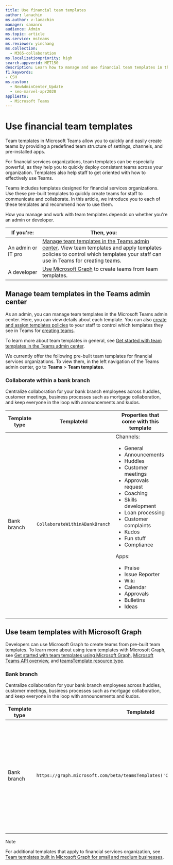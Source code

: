 ```yaml
---
title: Use financial team templates
author: lanachin
ms.author: v-lanachin
manager: samanro
audience: Admin
ms.topic: article
ms.service: msteams
ms.reviewer: yinchang
ms.collection: 
  - M365-collaboration
ms.localizationpriority: high
search.appverid: MET150
description: Learn how to manage and use financial team templates in the Teams admin center and with Microsoft Graph to quickly and easily create teams for your financial services organization. 
f1.keywords:
- CSH
ms.custom: 
  - NewAdminCenter_Update
  - seo-marvel-apr2020
appliesto: 
  - Microsoft Teams
---
```


# Use financial team templates

Team templates in Microsoft Teams allow you to quickly and easily create teams by providing a predefined team structure of settings, channels, and pre-installed apps.

For financial services organizations, team templates can be especially powerful, as they help you to quickly deploy consistent teams across your organization. Templates also help staff to get oriented with how to effectively use Teams.

Teams includes templates designed for financial services organizations. Use these pre-built templates to quickly create teams for staff to communicate and collaborate. In this article, we introduce you to each of these templates and recommend how to use them.

How you manage and work with team templates depends on whether you're an admin or developer.

|If you're: | Then, you: |
| ---- | --------- |
| An admin or IT pro |[Manage team templates in the Teams admin center](#manage-team-templates-in-the-teams-admin-center). View team templates and apply templates policies to control which templates your staff can use in Teams for creating teams. |
| A developer | [Use Microsoft Graph](#use-team-templates-with-microsoft-graph) to create teams from team templates. |

## Manage team templates in the Teams admin center

As an admin, you can manage team templates in the Microsoft Teams admin center. Here, you can view details about each template. You can also [create and assign templates policies](templates-policies.md) to your staff to control which templates they see in Teams for [creating teams](https://support.microsoft.com/office/create-a-team-from-a-template-a90c30f3-9940-4897-ab5b-988e69e4cd9c).

To learn more about team templates in general, see [Get started with team templates in the Teams admin center](get-started-with-teams-templates-in-the-admin-console.md).

We currently offer the following pre-built team templates for financial services organizations. To view them, in the left navigation of the Teams admin center, go to **Teams** > **Team templates**.

### Collaborate within a bank branch

Centralize collaboration for your bank branch employees across huddles, customer meetings, business processes such as mortgage collaboration, and keep everyone in the loop with announcements and kudos.

| Template type |TemplateId| Properties that come with this template |
| ------------------ |--|----------------------------------------------------- |
|Bank branch| `CollaborateWithinABankBranch`|Channels: <ul><li>General<li>Announcements</li><li>Huddles</li><li>Customer meetings</li><li>Approvals request </li><li>Coaching</li><li>Skills development</li><li>Loan processing</li><li>Customer complaints</li><li>Kudos</li><li>Fun stuff</li><li>Compliance</li></ul>Apps:<ul><li>Praise </li><li>Issue Reporter</li><li>Wiki</li><li>Calendar</li><li>Approvals</li><li>Bulletins</li><li>Ideas</li></ul>|
||||

## Use team templates with Microsoft Graph

Developers can use Microsoft Graph to create teams from pre-built team templates. To learn more about using team templates with Microsoft Graph, see [Get started with team templates using Microsoft Graph](get-started-with-teams-templates.md), [Microsoft Teams API overview](/graph/teams-concept-overview?view=graph-rest-1.0), and [teamsTemplate resource type](/graph/api/resources/teamstemplate?view=graph-rest-1.0).

### Bank branch

Centralize collaboration for your bank branch employees across huddles, customer meetings, business processes such as mortgage collaboration, and keep everyone in the loop with announcements and kudos.

| Template type |TemplateId| Template channels |
| ------------------ |--|----------------------------------------------------- |
|Bank branch|`https://graph.microsoft.com/beta/teamsTemplates('CollaborateWithinABankBranch')`|General<br>Announcements<br>Huddles<br>Customer meetings<br>Approvals request<br>Coaching<br>Skills development<br>Loan processing<br>Customer complaints<br>Kudos<br>Fun stuff<br>Compliance|
||||

> [!NOTE]
> For additional templates that apply to financial services organization, see [Team templates built in Microsoft Graph for small and medium businesses](smb-templates.md).